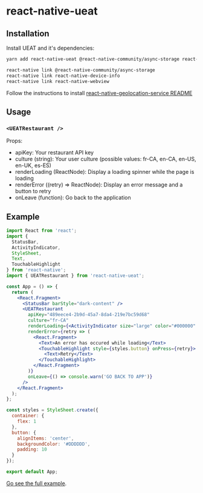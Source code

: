 # react-native-ueat

## Installation

Install UEAT and it's dependencies:

```sh
yarn add react-native-ueat @react-native-community/async-storage react-native-device-info react-native-webview react-native-geolocation-service

react-native link @react-native-community/async-storage
react-native link react-native-device-info
react-native link react-native-webview
```

Follow the instructions to install [react-native-geolocation-service README](https://www.npmjs.com/package/react-native-geolocation-service)

## Usage

### `<UEATRestaurant />`

Props:

- apiKey: Your restaurant API key
- culture (string): Your user culture (possible values: fr-CA, en-CA, en-US, en-UK, es-ES)
- renderLoading (ReactNode): Display a loading spinner while the page is loading
- renderError ((retry) => ReactNode): Display an error message and a button to retry
- onLeave (function): Go back to the application

## Example

```jsx
import React from 'react';
import {
  StatusBar,
  ActivityIndicator,
  StyleSheet,
  Text,
  TouchableHighlight
} from 'react-native';
import { UEATRestaurant } from 'react-native-ueat';

const App = () => {
  return (
    <React.Fragment>
      <StatusBar barStyle="dark-content" />
      <UEATRestaurant
        apiKey="489eece4-2b9d-45a7-8da4-219e7bc59d68"
        culture="fr-CA"
        renderLoading={<ActivityIndicator size="large" color="#000000" />}
        renderError={retry => (
          <React.Fragment>
            <Text>An error has occured while loading</Text>
            <TouchableHighlight style={styles.button} onPress={retry}>
              <Text>Retry</Text>
            </TouchableHighlight>
          </React.Fragment>
        )}
        onLeave={() => console.warn('GO BACK TO APP')}
      />
    </React.Fragment>
  );
};

const styles = StyleSheet.create({
  container: {
    flex: 1
  },
  button: {
    alignItems: 'center',
    backgroundColor: '#DDDDDD',
    padding: 10
  }
});

export default App;
```

[Go see the full example](https://github.com/UEAT/react-native-ueat/tree/master/examples/MrBurger).
